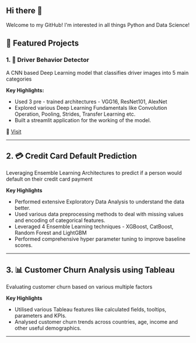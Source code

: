 ## Hi there 👋

Welcome to my GitHub! I'm interested in all things Python and Data Science! 
<!--
**guntaaskapoor24/guntaaskapoor24** is a ✨ _special_ ✨ repository because its `README.md` (this file) appears on your GitHub profile.-->


## 🚀 Featured Projects 

### 1. 🎯 Driver Behavior Detector
A CNN based Deep Learning model that classifies driver images into 5 main categories

**Key Highlights:**
- Used 3 pre - trained architectures - VGG16, ResNet101, AlexNet
- Explored various Deep Learning Fundamentals like Convolution Operation, Pooling, Strides, Transfer Learning etc.
- Built a streamlit application for the working of the model.

🔗 [Visit](https://github.com/guntaaskapoor24/Driver-Behavior-Detector)

---



## 2. 💳 Credit Card Default Prediction
Leveraging Ensemble Learning Architectures to predict if a person would default on their credit card payment

**Key Highlights**
- Performed extensive Exploratory Data Analysis to understand the data better.
- Used various data preprocessing methods to deal with missing values and encoding of categorical features.
- Leveraged 4 Ensemble Learning techniques - XGBoost, CatBoost, Random Forest and LightGBM
- Performed comprehensive hyper parameter tuning to improve baseline scores.

---

## 3. 📊 Customer Churn Analysis using Tableau
Evaluating customer churn based on various multiple factors

**Key Highlights**
- Utilised various Tableau features like calculated fields, tooltips, parameters and KPIs.
- Analysed customer churn trends across countries, age, income and other useful demographics.

---

